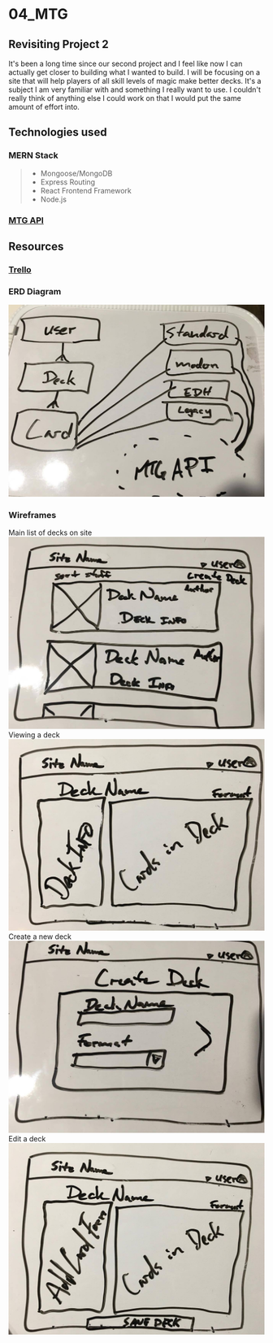 # 04_MTG

## Revisiting Project 2  
It's been a long time since our second project and I feel like now I can actually get closer to building what I wanted to build.  I will be focusing on a site that will help players of all skill levels of magic make better decks.  It's a subject I am very familiar with and something I really want to use. I couldn't really think of anything else I could work on that I would put the same amount of effort into.

## Technologies used  
### MERN Stack  
>* Mongoose/MongoDB  
>* Express Routing  
>* React Frontend Framework  
>* Node.js  

### [MTG API](https://docs.magicthegathering.io/)

## Resources

### [Trello](https://trello.com/b/JZxH24hz)

### ERD Diagram  
![ERD](assets/ERD.jpg)

### Wireframes
Main list of decks on site
![index](assets/Index_Decks.jpg)  
Viewing a deck
![show](assets/Show_Deck.jpg)  
Create a new deck
![create](assets/Create_Deck.jpg)  
Edit a deck
![edit](assets/Edit_Deck.jpg)  

